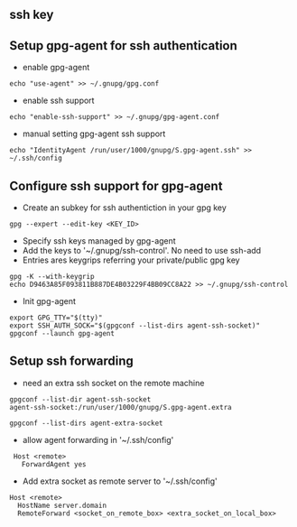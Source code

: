 ## ssh key

## Setup gpg-agent for ssh authentication

- enable gpg-agent
```
echo "use-agent" >> ~/.gnupg/gpg.conf
```

- enable ssh support
```
echo "enable-ssh-support" >> ~/.gnupg/gpg-agent.conf
```

- manual setting gpg-agent ssh support
```
echo "IdentityAgent /run/user/1000/gnupg/S.gpg-agent.ssh" >> ~/.ssh/config
```


## Configure ssh support for gpg-agent

- Create an subkey for ssh authentiction in your gpg key
```
gpg --expert --edit-key <KEY_ID>
```

- Specify ssh keys managed by gpg-agent
- Add the keys to '~/.gnupg/ssh-control'. No need to use ssh-add
- Entries ares keygrips referring your private/public gpg key
```
gpg -K --with-keygrip
echo D9463A85F093811B887DE4B03229F4BB09CC8A22 >> ~/.gnupg/ssh-control
```


- Init gpg-agent
```
export GPG_TTY="$(tty)"
export SSH_AUTH_SOCK="$(gpgconf --list-dirs agent-ssh-socket)"
gpgconf --launch gpg-agent
```

## Setup ssh forwarding

- need an extra ssh socket on the remote machine
```
gpgconf --list-dir agent-ssh-socket
agent-ssh-socket:/run/user/1000/gnupg/S.gpg-agent.extra

gpgconf --list-dirs agent-extra-socket
```

- allow agent forwarding in '~/.ssh/config'
```
 Host <remote>
   ForwardAgent yes
```

- Add extra socket as remote server to '~/.ssh/config'
```
Host <remote>
  HostName server.domain 
  RemoteForward <socket_on_remote_box> <extra_socket_on_local_box>
```
